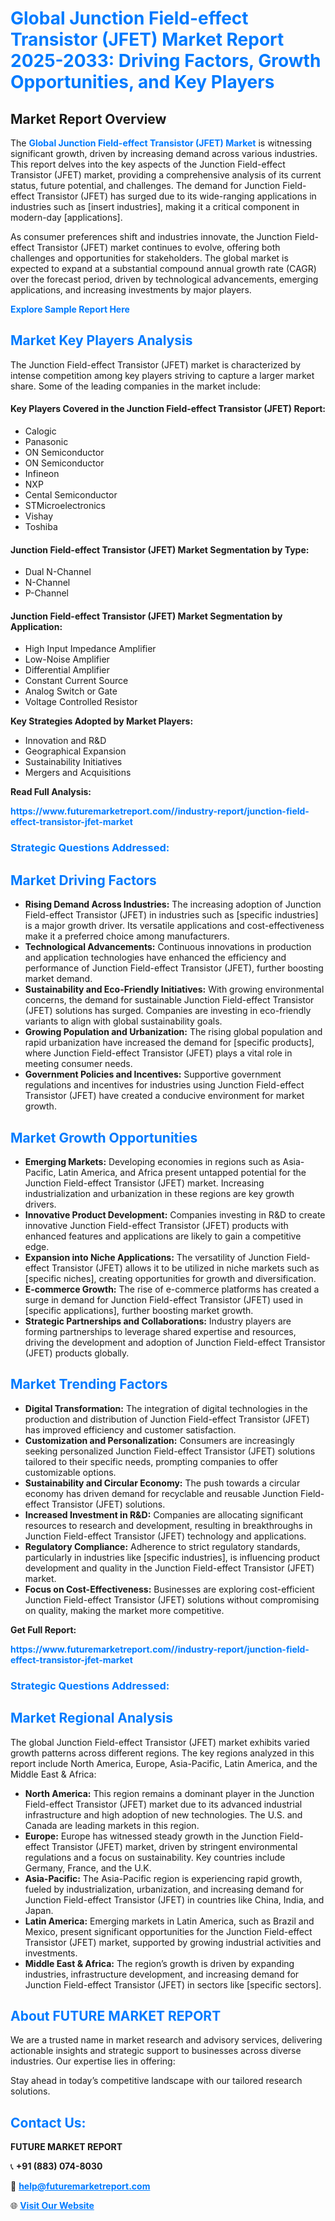 <h1 style="color: #007BFF;">Global Junction Field-effect Transistor (JFET) Market Report 2025-2033: Driving Factors, Growth Opportunities, and Key Players</h1>

<section id="overview">
<h2>Market Report Overview</h2>
<p>The <a href="https://www.futuremarketreport.com//industry-report/junction-field-effect-transistor-jfet-market" style="color: #007BFF; text-decoration: none;"><strong>Global Junction Field-effect Transistor (JFET) Market</strong></a> is witnessing significant growth, driven by increasing demand across various industries. This report delves into the key aspects of the Junction Field-effect Transistor (JFET) market, providing a comprehensive analysis of its current status, future potential, and challenges. The demand for Junction Field-effect Transistor (JFET) has surged due to its wide-ranging applications in industries such as [insert industries], making it a critical component in modern-day [applications].</p>
<p>As consumer preferences shift and industries innovate, the Junction Field-effect Transistor (JFET) market continues to evolve, offering both challenges and opportunities for stakeholders. The global market is expected to expand at a substantial compound annual growth rate (CAGR) over the forecast period, driven by technological advancements, emerging applications, and increasing investments by major players.</p>
</section>

<section id="overview">
<p><a href="https://www.futuremarketreport.com//request-sample/reportId=76589" style="color: #007BFF; text-decoration: none;"><strong>Explore Sample Report Here</strong></a></p>
</section>

<section id="key-players">
<h2 style="color: #007BFF;">Market Key Players Analysis</h2>
<p>The Junction Field-effect Transistor (JFET) market is characterized by intense competition among key players striving to capture a larger market share. Some of the leading companies in the market include:</p>
<h4>Key Players Covered in the Junction Field-effect Transistor (JFET) Report:</h4>
<ul><li>Calogic</li><li>Panasonic</li><li>ON Semiconductor</li><li>ON Semiconductor</li><li>Infineon</li><li>NXP</li><li>Cental Semiconductor</li><li>STMicroelectronics</li><li>Vishay</li><li>Toshiba</li></ul>
<h4>Junction Field-effect Transistor (JFET) Market Segmentation by Type:</h4>
<ul><li>Dual N-Channel</li><li>N-Channel</li><li>P-Channel</li></ul>

<h4>Junction Field-effect Transistor (JFET) Market Segmentation by Application:</h4>
<ul><li>High Input Impedance Amplifier</li><li>Low-Noise Amplifier</li><li>Differential Amplifier</li><li>Constant Current Source</li><li>Analog Switch or Gate</li><li>Voltage Controlled Resistor</li></ul>
<p><strong>Key Strategies Adopted by Market Players:</strong></p>
<ul>
<li>Innovation and R&D</li>
<li>Geographical Expansion</li>
<li>Sustainability Initiatives</li>
<li>Mergers and Acquisitions</li>
</ul>
</section>

<section>
<p><strong>Read Full Analysis: </strong></p><a href="https://www.futuremarketreport.com//industry-report/junction-field-effect-transistor-jfet-market" style="color: #007BFF; text-decoration: none;"><strong>https://www.futuremarketreport.com//industry-report/junction-field-effect-transistor-jfet-market</strong></a>
<h3 style="color: #007BFF;">Strategic Questions Addressed:</h3>
</section>

<section id="driving-factors">
<h2 style="color: #007BFF;">Market Driving Factors</h2>
<ul>
<li><strong>Rising Demand Across Industries:</strong> The increasing adoption of Junction Field-effect Transistor (JFET) in industries such as [specific industries] is a major growth driver. Its versatile applications and cost-effectiveness make it a preferred choice among manufacturers.</li>
<li><strong>Technological Advancements:</strong> Continuous innovations in production and application technologies have enhanced the efficiency and performance of Junction Field-effect Transistor (JFET), further boosting market demand.</li>
<li><strong>Sustainability and Eco-Friendly Initiatives:</strong> With growing environmental concerns, the demand for sustainable Junction Field-effect Transistor (JFET) solutions has surged. Companies are investing in eco-friendly variants to align with global sustainability goals.</li>
<li><strong>Growing Population and Urbanization:</strong> The rising global population and rapid urbanization have increased the demand for [specific products], where Junction Field-effect Transistor (JFET) plays a vital role in meeting consumer needs.</li>
<li><strong>Government Policies and Incentives:</strong> Supportive government regulations and incentives for industries using Junction Field-effect Transistor (JFET) have created a conducive environment for market growth.</li>
</ul>
</section>

<section id="growth-opportunities">
<h2 style="color: #007BFF;">Market Growth Opportunities</h2>
<ul>
<li><strong>Emerging Markets:</strong> Developing economies in regions such as Asia-Pacific, Latin America, and Africa present untapped potential for the Junction Field-effect Transistor (JFET) market. Increasing industrialization and urbanization in these regions are key growth drivers.</li>
<li><strong>Innovative Product Development:</strong> Companies investing in R&D to create innovative Junction Field-effect Transistor (JFET) products with enhanced features and applications are likely to gain a competitive edge.</li>
<li><strong>Expansion into Niche Applications:</strong> The versatility of Junction Field-effect Transistor (JFET) allows it to be utilized in niche markets such as [specific niches], creating opportunities for growth and diversification.</li>
<li><strong>E-commerce Growth:</strong> The rise of e-commerce platforms has created a surge in demand for Junction Field-effect Transistor (JFET) used in [specific applications], further boosting market growth.</li>
<li><strong>Strategic Partnerships and Collaborations:</strong> Industry players are forming partnerships to leverage shared expertise and resources, driving the development and adoption of Junction Field-effect Transistor (JFET) products globally.</li>
</ul>
</section>

<section id="trending-factors">
<h2 style="color: #007BFF;">Market Trending Factors</h2>
<ul>
<li><strong>Digital Transformation:</strong> The integration of digital technologies in the production and distribution of Junction Field-effect Transistor (JFET) has improved efficiency and customer satisfaction.</li>
<li><strong>Customization and Personalization:</strong> Consumers are increasingly seeking personalized Junction Field-effect Transistor (JFET) solutions tailored to their specific needs, prompting companies to offer customizable options.</li>
<li><strong>Sustainability and Circular Economy:</strong> The push towards a circular economy has driven demand for recyclable and reusable Junction Field-effect Transistor (JFET) solutions.</li>
<li><strong>Increased Investment in R&D:</strong> Companies are allocating significant resources to research and development, resulting in breakthroughs in Junction Field-effect Transistor (JFET) technology and applications.</li>
<li><strong>Regulatory Compliance:</strong> Adherence to strict regulatory standards, particularly in industries like [specific industries], is influencing product development and quality in the Junction Field-effect Transistor (JFET) market.</li>
<li><strong>Focus on Cost-Effectiveness:</strong> Businesses are exploring cost-efficient Junction Field-effect Transistor (JFET) solutions without compromising on quality, making the market more competitive.</li>
</ul>
</section>

<section>
<p><strong>Get Full Report: </strong></p><a href="https://www.futuremarketreport.com//industry-report/junction-field-effect-transistor-jfet-market" style="color: #007BFF; text-decoration: none;"><strong>https://www.futuremarketreport.com//industry-report/junction-field-effect-transistor-jfet-market</strong></a>
<h3 style="color: #007BFF;">Strategic Questions Addressed:</h3>
</section>


<section id="regional-analysis">
<h2 style="color: #007BFF;">Market Regional Analysis</h2>
<p>The global Junction Field-effect Transistor (JFET) market exhibits varied growth patterns across different regions. The key regions analyzed in this report include North America, Europe, Asia-Pacific, Latin America, and the Middle East & Africa:</p>
<ul>
<li><strong>North America:</strong> This region remains a dominant player in the Junction Field-effect Transistor (JFET) market due to its advanced industrial infrastructure and high adoption of new technologies. The U.S. and Canada are leading markets in this region.</li>
<li><strong>Europe:</strong> Europe has witnessed steady growth in the Junction Field-effect Transistor (JFET) market, driven by stringent environmental regulations and a focus on sustainability. Key countries include Germany, France, and the U.K.</li>
<li><strong>Asia-Pacific:</strong> The Asia-Pacific region is experiencing rapid growth, fueled by industrialization, urbanization, and increasing demand for Junction Field-effect Transistor (JFET) in countries like China, India, and Japan.</li>
<li><strong>Latin America:</strong> Emerging markets in Latin America, such as Brazil and Mexico, present significant opportunities for the Junction Field-effect Transistor (JFET) market, supported by growing industrial activities and investments.</li>
<li><strong>Middle East & Africa:</strong> The region’s growth is driven by expanding industries, infrastructure development, and increasing demand for Junction Field-effect Transistor (JFET) in sectors like [specific sectors].</li>
</ul>
</section>

<footer>
<h2 style="color: #007BFF;">About FUTURE MARKET REPORT</h2>
<p>We are a trusted name in market research and advisory services, delivering actionable insights and strategic support to businesses across diverse industries. Our expertise lies in offering:</p>

<p>Stay ahead in today’s competitive landscape with our tailored research solutions.</p>

<h2 style="color: #007BFF;">Contact Us:</h2>
<p><strong>FUTURE MARKET REPORT</strong></p>
<p>📞 <strong>+91 (883) 074-8030</strong></p>
<p>📧 <strong><a href="mailto:help@futuremarketreport.com" style="color: #007BFF;">help@futuremarketreport.com</a></strong></p>
<p>🌐 <strong><a href="https://www.futuremarketreport.com/" style="color: #007BFF;">Visit Our Website</a></strong></p>
</footer>